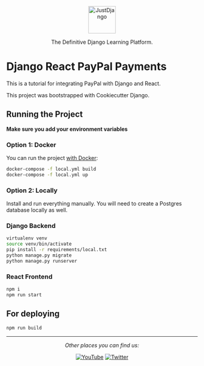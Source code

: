 <p align="center">
  <p align="center">
    <a href="https://justdjango.com/?utm_source=github&utm_medium=logo" target="_blank">
      <img src="https://assets.justdjango.com/static/branding/logo.svg" alt="JustDjango" height="72">
    </a>
  </p>
  <p align="center">
    The Definitive Django Learning Platform.
  </p>
</p>

# Django React PayPal Payments

This is a tutorial for integrating PayPal with Django and React.

This project was bootstrapped with Cookiecutter Django.

## Running the Project

**Make sure you add your environment variables**

### Option 1: Docker

You can run the project [with Docker](https://cookiecutter-django.readthedocs.io/en/latest/developing-locally-docker.html):

```bash
docker-compose -f local.yml build
docker-compose -f local.yml up
```

### Option 2: Locally

Install and run everything manually. You will need to create a Postgres database locally as well.

### Django Backend

```bash
virtualenv venv
source venv/bin/activate
pip install -r requirements/local.txt
python manage.py migrate
python manage.py runserver
```

### React Frontend

```bash
npm i
npm run start
```

## For deploying

```bash
npm run build
```

---

<div align="center">

<i>Other places you can find us:</i><br>

<a href="https://www.youtube.com/channel/UCRM1gWNTDx0SHIqUJygD-kQ" target="_blank"><img src="https://img.shields.io/badge/YouTube-%23E4405F.svg?&style=flat-square&logo=youtube&logoColor=white" alt="YouTube"></a>
<a href="https://www.twitter.com/justdjangocode" target="_blank"><img src="https://img.shields.io/badge/Twitter-%231877F2.svg?&style=flat-square&logo=twitter&logoColor=white" alt="Twitter"></a>

</div>
